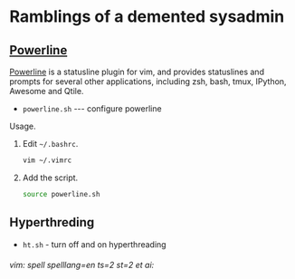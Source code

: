 # Ramblings of a demented sysadmin 

## [Powerline]

[Powerline] is a statusline plugin for vim, and provides statuslines and prompts for several other applications, including zsh, bash, tmux, IPython, Awesome and Qtile.

- `powerline.sh` --- configure powerline

Usage.

1. Edit `~/.bashrc`.
    ```bash
    vim ~/.vimrc
    ```
0. Add the script.
    ```bash
    source powerline.sh
    ```

## Hyperthreding

- `ht.sh` - turn off and on hyperthreading

###### vim: spell spelllang=en ts=2 st=2 et ai:

[Powerline]: https://github.com/powerline/powerline
